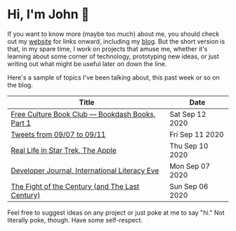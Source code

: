 # Hi, I'm John 👋

If you want to know more (maybe too much) about me, you should check out my [website](https://john.colagioia.net/) for links onward, including my [blog](https://john.colagioia.net/blog).  But the short version is that, in my spare time, I work on projects that amuse me, whether it's learning about some corner of technology, prototyping new ideas, or just writing out what might be useful later on down the line.

Here's a sample of topics I've been talking about, this past week or so on the blog.

|Title|Date|
|-----|-------|
|[Free Culture Book Club — Bookdash Books, Part 1](https://john.colagioia.net/blog/2020/09/12/bookdash.html)|Sat Sep 12 2020|
|[Tweets from 09/07 to 09/11](https://john.colagioia.net/blog/media/2020/09/11/week.html)|Fri Sep 11 2020|
|[Real Life in Star Trek, The Apple](https://john.colagioia.net/blog/2020/09/10/apple.html)|Thu Sep 10 2020|
|[Developer Journal, International Literacy Eve](https://john.colagioia.net/blog/2020/09/07/literacy.html)|Mon Sep 07 2020|
|[The Fight of the Century (and The Last Century)](https://john.colagioia.net/blog/2020/09/06/enlight.html)|Sun Sep 06 2020|

Feel free to suggest ideas on any project or just poke at me to say "hi." Not literally poke, though. Have some self-respect.
